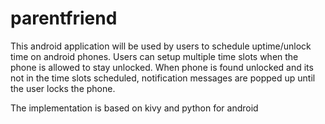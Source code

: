 # parentfriend
This android application will be used by users to schedule uptime/unlock time on android phones.
Users can setup multiple time slots when the phone is allowed to stay unlocked.
When phone is found unlocked and its not in the time slots scheduled, notification messages are popped up until the user locks the phone.

The implementation is based on kivy and python for android
